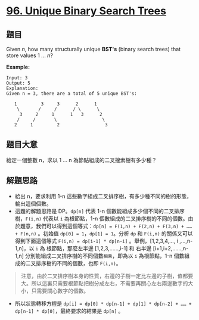 # [96. Unique Binary Search Trees](https://leetcode.com/problems/unique-binary-search-trees/)


## 題目

Given *n*, how many structurally unique **BST's** (binary search trees) that store values 1 ... *n*?

**Example:**

    Input: 3
    Output: 5
    Explanation:
    Given n = 3, there are a total of 5 unique BST's:
    
       1         3     3      2      1
        \       /     /      / \      \
         3     2     1      1   3      2
        /     /       \                 \
       2     1         2                 3

## 題目大意

給定一個整數 n，求以 1 ... n 為節點組成的二叉搜索樹有多少種？


## 解題思路

- 給出 n，要求利用 1-n 這些數字組成二叉排序樹，有多少種不同的樹的形態，輸出這個個數。
- 這題的解題思路是 DP。`dp[n]` 代表 1-n 個數能組成多少個不同的二叉排序樹，`F(i,n)` 代表以 `i` 為根節點，1-n 個數組成的二叉排序樹的不同的個數。由於題意，我們可以得到這個等式：`dp[n] = F(1,n) + F(2,n) + F(3,n) + …… + F(n,n)` 。初始值 `dp[0] = 1`，`dp[1] = 1`。分析 `dp` 和 `F(i,n)` 的關係又可以得到下面這個等式 `F(i,n) = dp[i-1] * dp[n-i]` 。舉例，[1,2,3,4,…, i ,…,n-1,n]，以 `i` 為 根節點，那麼左半邊 [1,2,3,……,i-1] 和 右半邊 [i+1,i+2,……,n-1,n] 分別能組成二叉排序樹的不同個數`相乘`，即為以 `i` 為根節點，1-n 個數組成的二叉排序樹的不同的個數，也即 `F(i,n)`。

> 注意，由於二叉排序樹本身的性質，右邊的子樹一定比左邊的子樹，值都要大。所以這裏只需要根節點把樹分成左右，不需要再關心左右兩邊數字的大小，只需要關心數字的個數。

- 所以狀態轉移方程是 `dp[i] = dp[0] * dp[n-1] + dp[1] * dp[n-2] + …… + dp[n-1] * dp[0]`，最終要求的結果是 `dp[n]` 。
